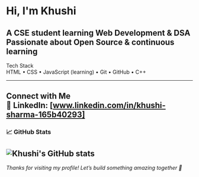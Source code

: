 # Hi, I'm Khushi 

 A CSE student learning Web Development & DSA   
 Passionate about Open Source & continuous learning 
---
Tech Stack  
HTML • CSS • JavaScript (learning) • Git • GitHub • C++  

---
Connect with Me    
🔗 LinkedIn: [www.linkedin.com/in/khushi-sharma-165b40293]  
---

### 📈 GitHub Stats  
![Khushi's GitHub stats](https://github-readme-stats.vercel.app/api?username=khushi347&show_icons=true&theme=radical)
---

*Thanks for visiting my profile! Let’s build something amazing together 🚀*

